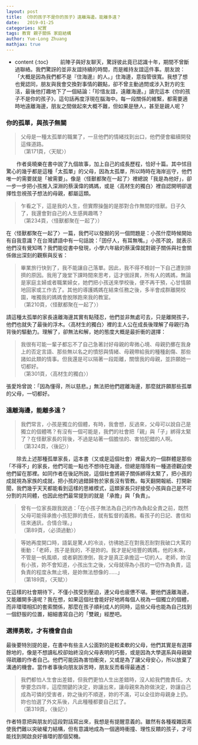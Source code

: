 ```yaml
---
layout: post
title: 《你的孩子不是你的孩子》遠離海邊。能離多遠？
date:   2019-01-25
categories: 紀實
tags: 教育 親子關係 家庭結構
author: Yue-Long Zhuang
mathjax: true
---
```


* content
{:toc} 
　　前陣子與好友聊天，驚訝彼此竟已認識十年，期間不曾斷過聯絡。我們驚訝的並非友誼持續的時間，而是維持友誼這件事。朋友說：「大概是因為我們都不是『住海邊』的人。」住海邊，意指管很寬。我想了想也覺認同，朋友與我會交換對事情的觀點，卻不曾主動過問或涉入對方的生活，最後他打趣地下了一個結論：「珍惜友誼，遠離海邊。」讀完這本《你的孩子不是你的孩子》，這句話再度浮現在腦海中。每一段關係的維繫，都需要適時地遠離海邊，朋友之間做起來大概不難，但如果是戀人，甚至是親人呢？

<!--more-->

### 你的孤單，與孩子無關

> 父母是一種太孤單的職業了，一旦他們的情緒找到出口，他們便會繼續開發這條道路。  
> （第171頁，〈天賦〉）

　　作者吳曉樂在書中說了九個故事，加上自己的成長歷程，恰好十篇。其中怵目驚心的幾乎都是這種「太孤單」的父母，因為太孤單，所以時時在海岸巡守，他們唯一的需要就是「被需要」。像是〈怪獸都聚在一起了〉裡總說「我是為他好」，卻一步一步把小孩推入深淵的蔡漢偉的媽媽，或是〈高材生的獨白〉裡自認開明卻選擇性忽視孩子想法的母親，都屬這類。

> 乍看之下，這是我的人生，但實際操盤的是那對合作無間的怪獸。日子久了，我還會對自己的人生感興趣嗎？  
> （第234頁，〈怪獸都聚在一起了〉）

在〈怪獸都聚在一起了〉一篇，我們可以發掘的另一個問題是：小孩什麼時候開始有自我意識？在台灣諺語中有一句話說：「囝仔人，有耳無嘴。」小孩不說，就表示他們沒有覺知嗎？我們能從書中發現，小學六年級的蔡漢偉就對親子關係與社會關係做出深刻的觀察與反省：

> 畢業旅行快到了，我不能讓自己落單。因此，我不得不檢討一下自己遭到排擠的原因。我用了幾堂下課時間來思考，這才很訝異，所有人的媽媽，無論是家庭主婦或者職業婦女，她們把小孩送來學校後，便不再干預，心甘情願地回家或工作去了。其他的導護媽媽在結束任務之後，多半會成群離開校園，唯獨我的媽媽會脫隊跑來我的教室。  
> （第210頁，〈怪獸都聚在一起了〉）

請這種太孤單的家長遠離海邊其實有點殘忍，他們並非無處可去，只是離開孩子，他們也就失了最後的浮木。〈高材生的獨白〉裡的主人公在成長後理解了母親行為背後的驅動力。理解了，卻無法和解，她的態度大概是最折衝的選擇：

> 我很有可能一輩子都忘不了自己急著討好母親的卑微心境、母親扔擲在我身上的否定言語、那些無以名之的憤怒與情緒、母親帶給我的種種創傷、那些諸如此類的情事。但我還是可以隔著一段距離，關懷我的母親，並許願她一切都好。  
> （第301頁，〈高材生的獨白〉）

張愛玲曾說：「因為懂得，所以慈悲。」無法把他們趕離海邊，那麼就許願那些孤單的父母，一切都好。

### 遠離海邊，能離多遠？

> 我們常言，小孩是獨立的個體，有時，我會想，反過來，父母可以說自己是獨立的個體嗎？有沒有一個可能是，我們的社會把「親」與「子」綁得太緊了？在怪獸家長的背後，不過是站著一個膽怯的、害怕犯錯的人啊。  
> （第324頁，〈後記〉）

　　除去上述那種孤單家長，這本書（又或是這個社會）裡最大的一個群體是那些「不得不」的家長，他們可能一點也不想待在海邊，但總是隱隱有一種道德觀迫使他們留在那裡。如同作者在後記所說，這個社會將親子關係綁得太緊了，把小孩的成就視為家族的成就，把小孩的過錯歸咎於家長沒有管教。每天翻開報紙、打開新聞，我們幾乎天天都能看到這樣的思維模式，這類家長只好接受小孩與自己是不可分割的共同體，也因此他們最常提到的就是「承擔」與「負責」。

> 曾有一位家長跟我說過：「在小孩子無法為自己的作為負起全責之前，既然父母可能得承擔小孩犯罪的責任，就有監督的義務。看孩子的日記、書信和往來通訊，合情合理。」  
> （第89頁，〈必須過動〉）

> 等她再度開口時，語氣是驚人的冷淡，彷彿她正在對我忍耐對我破口大罵的衝動：「老師，孩子是我的，不是妳的。我才是紀培豐的媽媽，他的未來，不管是一帆風順，或者窮困潦倒，我才是真正承擔這一切的人。老師，妳沒有小孩，妳不會知道，小孩出生之後，父母就得為小孩的一切作為負責，這負責的程度永無止境，是妳無法想像的……」  
> （第189頁，〈天賦〉）

在這樣的社會期待下，不僅小孩受到壓迫，連父母也疲憊不堪。要他們遠離海邊，又能離開多遠呢？我在想，如果這個社會能好好地將每個人視為一個獨立的個體，而非環環相扣的套索關係，那麼在孩子順利成人的同時，這些父母也能為自己找到一個舒服的位置，細細書寫自己的「雙親」經歷吧。

### 選擇勇敢，才有機會自由

最後要特別提的是，在書中有些主人公面對的是較柔軟的父母，他們其實是有選擇餘地的，像是不想讀私校卻始終沒向父母表明的巧藝，或是因為大學選系與母親變得疏離的作者自己。他們可能因為害怕衝突，又或是為了讓父母安心，所以放棄了溝通的機會。當作者事後向朋友訴苦時，朋友反而看得最通透：

> 我們都怕人生會出差錯，但我們更怕人生出差錯時，沒人給我們擔責任。大學要念四年，這麼關鍵的決定，妳讓出來，讓母親來為妳做決定，妳讓自己成為可憐的受害者，妳之後的不順遂，妳的不滿，可以全往妳母親身上扔。妳也怕選了外文系後，凡此種種都要自己扛了。  
> （第319頁，〈後記〉）

作者特意把與朋友的這段對話寫出來，我想是有提醒意義的。雖然有各種複雜因素使我們難以突破權力結構，但有意識地成為一個適時衝撞、理性反饋的孩子，才可能找到開啟良好循環的那個契機。

